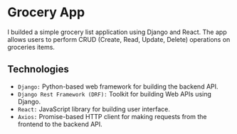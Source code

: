 # Grocery App

I builded a simple grocery list application using Django and React. The app allows users to perform CRUD (Create, Read, Update, Delete) operations on groceries items.


## Technologies

- `Django:` Python-based web framework for building the backend API.
- `Django Rest Framework (DRF):` Toolkit for building Web APIs using Django.
- `React:` JavaScript library for building user interface.
- `Axios:` Promise-based HTTP client for making requests from the frontend to the backend API.
